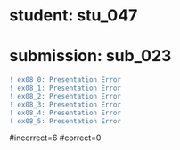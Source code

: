 # student: stu_047
# submission: sub_023

```diff
! ex08_0: Presentation Error
! ex08_1: Presentation Error
! ex08_2: Presentation Error
! ex08_3: Presentation Error
! ex08_4: Presentation Error
! ex08_5: Presentation Error
```
#incorrect=6
#correct=0
